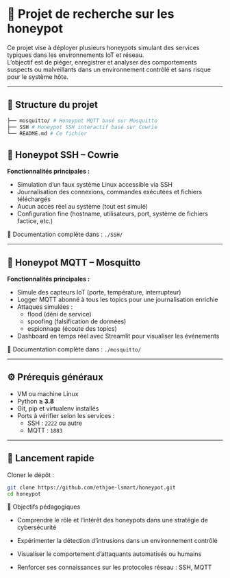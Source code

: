 # 🐝 Projet de recherche sur les honeypot

Ce projet vise à déployer plusieurs honeypots simulant des services typiques dans les environnements IoT et réseau.  
L’objectif est de piéger, enregistrer et analyser des comportements suspects ou malveillants dans un environnement contrôlé et sans risque pour le système hôte.

---

## 📁 Structure du projet

```bash
├── mosquitto/ # Honeypot MQTT basé sur Mosquitto
├── SSH # Honeypot SSH interactif basé sur Cowrie
└── README.md # Ce fichier
```

## 🔐 Honeypot SSH – Cowrie

**Fonctionnalités principales :**

- Simulation d’un faux système Linux accessible via SSH
- Journalisation des connexions, commandes exécutées et fichiers téléchargés
- Aucun accès réel au système (tout est simulé)
- Configuration fine (hostname, utilisateurs, port, système de fichiers factice, etc.)

📂 Documentation complète dans : `./SSH/`

---

## 📡 Honeypot MQTT – Mosquitto

**Fonctionnalités principales :**

- Simule des capteurs IoT (porte, température, interrupteur)
- Logger MQTT abonné à tous les topics pour une journalisation enrichie
- Attaques simulées :
  - flood (déni de service)
  - spoofing (falsification de données)
  - espionnage (écoute des topics)
- Dashboard en temps réel avec Streamlit pour visualiser les événements

📂 Documentation complète dans : `./mosquitto/`

---


## ⚙️ Prérequis généraux

- VM ou machine Linux
- Python **≥ 3.8**
- Git, pip et virtualenv installés
- Ports à vérifier selon les services :
  - SSH : `2222` ou autre
  - MQTT : `1883`

---

## 🚀 Lancement rapide

Cloner le dépôt :
   ```bash
   git clone https://github.com/ethjoe-lsmart/honeypot.git
   cd honeypot
   ```

🎯 Objectifs pédagogiques
- Comprendre le rôle et l’intérêt des honeypots dans une stratégie de cybersécurité

- Expérimenter la détection d’intrusions dans un environnement contrôlé

- Visualiser le comportement d’attaquants automatisés ou humains

- Renforcer ses connaissances sur les protocoles réseau : SSH, MQTT

